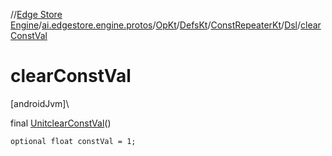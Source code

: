 //[Edge Store Engine](../../../../../../index.md)/[ai.edgestore.engine.protos](../../../../index.md)/[OpKt](../../../index.md)/[DefsKt](../../index.md)/[ConstRepeaterKt](../index.md)/[Dsl](index.md)/[clearConstVal](clear-const-val.md)

# clearConstVal

[androidJvm]\

final [Unit](https://kotlinlang.org/api/latest/jvm/stdlib/kotlin/-unit/index.html)[clearConstVal](clear-const-val.md)()

<code>optional float constVal = 1;</code>
